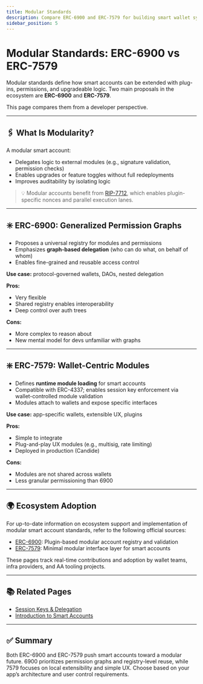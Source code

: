 ```yaml
---
title: Modular Standards
description: Compare ERC-6900 and ERC-7579 for building smart wallet systems.
sidebar_position: 5
---
```


# Modular Standards: ERC-6900 vs ERC-7579

Modular standards define how smart accounts can be extended with plug-ins, permissions, and upgradeable logic. Two main proposals in the ecosystem are **ERC-6900** and **ERC-7579**.

This page compares them from a developer perspective.

---

## 🖇️ What Is Modularity?

A modular smart account:
- Delegates logic to external modules (e.g., signature validation, permission checks)
- Enables upgrades or feature toggles without full redeployments
- Improves auditability by isolating logic

> 💡 Modular accounts benefit from [RIP-7712](./rip-7712.md), which enables plugin-specific nonces and parallel execution lanes.


---

## ✳️ ERC-6900: Generalized Permission Graphs

- Proposes a universal registry for modules and permissions
- Emphasizes **graph-based delegation** (who can do what, on behalf of whom)
- Enables fine-grained and reusable access control

**Use case:** protocol-governed wallets, DAOs, nested delegation

**Pros:**
- Very flexible
- Shared registry enables interoperability
- Deep control over auth trees

**Cons:**
- More complex to reason about
- New mental model for devs unfamiliar with graphs

---

## ❇️ ERC-7579: Wallet-Centric Modules

- Defines **runtime module loading** for smart accounts
- Compatible with ERC-4337; enables session key enforcement via wallet-controlled module validation
- Modules attach to wallets and expose specific interfaces

**Use case:** app-specific wallets, extensible UX, plugins

**Pros:**
- Simple to integrate
- Plug-and-play UX modules (e.g., multisig, rate limiting)
- Deployed in production (Candide)

**Cons:**
- Modules are not shared across wallets
- Less granular permissioning than 6900

---

## 🌍 Ecosystem Adoption

For up-to-date information on ecosystem support and implementation of modular smart account standards, refer to the following official sources:

- [ERC-6900](https://erc6900.io/): Plugin-based modular account registry and validation
- [ERC-7579](https://erc7579.com/): Minimal modular interface layer for smart accounts

These pages track real-time contributions and adoption by wallet teams, infra providers, and AA tooling projects.


---

## 📚 Related Pages

- [Session Keys & Delegation](./session-keys-and-delegation.md)
- [Introduction to Smart Accounts](./introduction-to-smart-accounts.md)

---

## ✅ Summary

Both ERC-6900 and ERC-7579 push smart accounts toward a modular future. 6900 prioritizes permission graphs and registry-level reuse, while 7579 focuses on local extensibility and simple UX. Choose based on your app’s architecture and user control requirements.